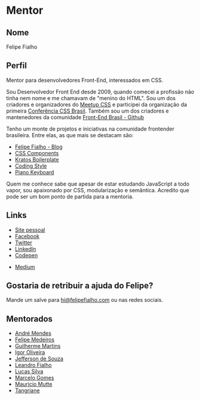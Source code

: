 # Mentor

## Nome

Felipe Fialho

## Perfil

Mentor para desenvolvedores Front-End, interessados em CSS.

Sou Desenvolvedor Front End desde 2009, quando comecei a profissão não tinha nem nome e me chamavam de "menino do HTML". Sou um dos criadores e organizadores do [Meetup CSS](http://www.meetup.com/pt-BR/CSS-SP/) e participei da organização da primeira [Conferência CSS Brasil](http://www.conferenciacssbrasil.com.br/). Também sou um dos criadores e mantenedores da comunidade [Front-End Brasil - Github](https://github.com/frontendbr)

Tenho um monte de projetos e iniciativas na comunidade frontender brasileira. Entre elas, as que mais se destacam são:

- [Felipe Fialho - Blog](http://www.felipefialho.com/blog/)
- [CSS Components](http://www.felipefialho.com/css-components/)
- [Kratos Boilerplate](https://github.com/LFeh/kratos-boilerplate)
- [Coding Style](https://github.com/LFeh/coding-style)
- [Piano Keyboard](http://www.felipefialho.com/piano/)

Quem me conhece sabe que apesar de estar estudando JavaScript a todo vapor, sou apaixonado por CSS, modularização e semântica. Acredito que pode ser um bom ponto de partida para a mentoria.

## Links

* [Site pessoal](http://www.felipefialho.com/)
* [Facebook](https://www.facebook.com/LFehh)
* [Twitter](http://twitter.com/LFeh)
* [LinkedIn](https://www.linkedin.com/in/lfehfrontend)
* [Codepen](https://codepen.io/lfeh)
- [Medium](https://medium.com/@lfeh)

## Gostaria de retribuir a ajuda do Felipe?

Mande um salve para hi@felipefialho.com ou nas redes sociais.

## Mentorados

- [André Mendes](https://github.com/andre-mendes)
- [Felipe Medeiros](https://github.com/eubond)
- [Guilherme Martins](https://github.com/freebox) 
- [Igor Oliveira](https://github.com/devigor)
- [Jefferson de Souza](https://github.com/jeffersondesouza)
- [Leandro Fialho](https://github.com/lefialho)
- [Lucas Silva](https://github.com/lucasjs)
- [Marcelo Gomes](https://github.com/marcgomes)
- [Mauricio Mutte](https://github.com/mauriciomutte)
- [Tangriane](https://github.com/tangriane)
